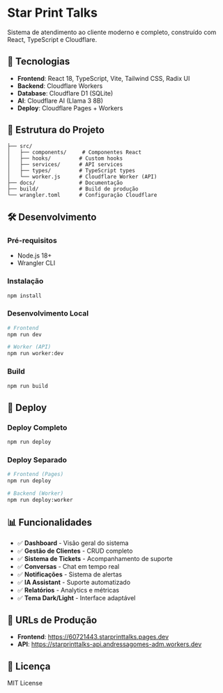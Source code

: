 # Star Print Talks

Sistema de atendimento ao cliente moderno e completo, construído com React, TypeScript e Cloudflare.

## 🚀 Tecnologias

- **Frontend**: React 18, TypeScript, Vite, Tailwind CSS, Radix UI
- **Backend**: Cloudflare Workers
- **Database**: Cloudflare D1 (SQLite)
- **AI**: Cloudflare AI (Llama 3 8B)
- **Deploy**: Cloudflare Pages + Workers

## 📁 Estrutura do Projeto

```
├── src/
│   ├── components/     # Componentes React
│   ├── hooks/         # Custom hooks
│   ├── services/      # API services
│   ├── types/         # TypeScript types
│   └── worker.js      # Cloudflare Worker (API)
├── docs/              # Documentação
├── build/             # Build de produção
└── wrangler.toml      # Configuração Cloudflare
```

## 🛠️ Desenvolvimento

### Pré-requisitos
- Node.js 18+
- Wrangler CLI

### Instalação
```bash
npm install
```

### Desenvolvimento Local
```bash
# Frontend
npm run dev

# Worker (API)
npm run worker:dev
```

### Build
```bash
npm run build
```

## 🚀 Deploy

### Deploy Completo
```bash
npm run deploy
```

### Deploy Separado
```bash
# Frontend (Pages)
npm run deploy

# Backend (Worker)
npm run deploy:worker
```

## 📊 Funcionalidades

- ✅ **Dashboard** - Visão geral do sistema
- ✅ **Gestão de Clientes** - CRUD completo
- ✅ **Sistema de Tickets** - Acompanhamento de suporte
- ✅ **Conversas** - Chat em tempo real
- ✅ **Notificações** - Sistema de alertas
- ✅ **IA Assistant** - Suporte automatizado
- ✅ **Relatórios** - Analytics e métricas
- ✅ **Tema Dark/Light** - Interface adaptável

## 🔗 URLs de Produção

- **Frontend**: https://60721443.starprinttalks.pages.dev
- **API**: https://starprinttalks-api.andressagomes-adm.workers.dev

## 📝 Licença

MIT License
